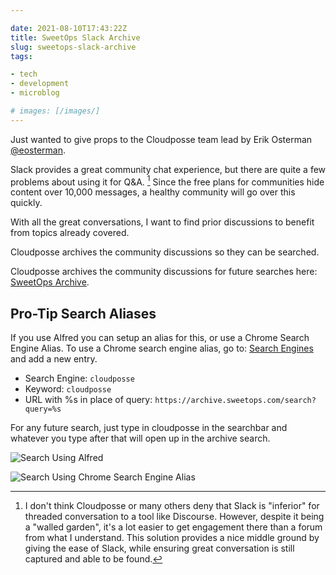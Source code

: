 ```yaml
---

date: 2021-08-10T17:43:22Z
title: SweetOps Slack Archive
slug: sweetops-slack-archive
tags:

- tech
- development
- microblog

# images: [/images/]
---
```


Just wanted to give props to the Cloudposse team lead by Erik Osterman [@eosterman](https://twitter.com/eosterman).

Slack provides a great community chat experience, but there are quite a few problems about using it for Q&A. [^tools-and-communities]
Since the free plans for communities hide content over 10,000 messages, a healthy community will go over this quickly.

With all the great conversations, I want to find prior discussions to benefit from topics already covered.

Cloudposse archives the community discussions so they can be searched.

Cloudposse archives the community discussions for future searches here: [SweetOps Archive](https://archive.sweetops.com).

## Pro-Tip Search Aliases

If you use Alfred you can setup an alias for this, or use a Chrome Search Engine Alias.
To use a Chrome search engine alias, go to: [Search Engines](chrome://settings/searchEngines) and add a new entry.

- Search Engine: `cloudposse`
- Keyword: `cloudposse`
- URL with %s in place of query: `https://archive.sweetops.com/search?query=%s`

For any future search, just type in cloudposse in the searchbar and whatever you type after that will open up in the archive search.

![Search Using Alfred](/images/2021-08-10-13.02.26-search-slack-archive.gif "Search Slack Archive")

![Search Using Chrome Search Engine Alias](/images/2021-08-10-13.10.08-search-engine-result.gif "Search Using Chrome Search Engine Alias")

[^tools-and-communities]: I don't think Cloudposse or many others deny that Slack is "inferior" for threaded conversation to a tool like Discourse.
However, despite it being a "walled garden", it's a lot easier to get engagement there than a forum from what I understand.
This solution provides a nice middle ground by giving the ease of Slack, while ensuring great conversation is still captured and able to be found.
